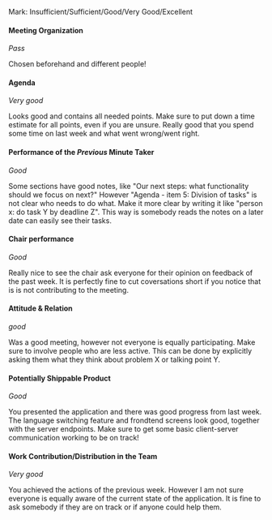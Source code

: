 Mark: Insufficient/Sufficient/Good/Very Good/Excellent

#### Meeting Organization
_Pass_

Chosen beforehand and different people!

#### Agenda 
_Very good_

Looks good and contains all needed points. Make sure to put down a time estimate for all points, even if you are unsure. Really good that you spend some time on last week and what went wrong/went right.

#### Performance of the *Previous* Minute Taker
_Good_

Some sections have good notes, like "Our next steps: what functionality should we focus on next?" However "Agenda - item 5: Division of tasks" is not clear who needs to do what. Make it more clear by writing it like "person x: do task Y by deadline Z". This way is somebody reads the notes on a later date can easily see their tasks.


#### Chair performance
_Good_

Really nice to see the chair ask everyone for their opinion on feedback of the past week. It is perfectly fine to cut coversations short if you notice that is is not contributing to the meeting.

#### Attitude & Relation
_good_

Was a good meeting, however not everyone is equally participating. Make sure to involve people who are less active. This can be done by explicitly asking them what they think about problem X or talking point Y.

#### Potentially Shippable Product
_Good_

You presented the application and there was good progress from last week. The language switching feature and frondtend screens look good, together with the server endpoints. Make sure to get some basic client-server communication working to be on track!

#### Work Contribution/Distribution in the Team
_Very good_

You achieved the actions of the previous week. However I am not sure everyone is equally aware of the current state of the application. It is fine to ask somebody if they are on track or if anyone could help them.






